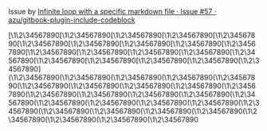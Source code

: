 Issue by [Infinite loop with a specific markdown file · Issue #57 · azu/gitbook-plugin-include-codeblock](https://github.com/azu/gitbook-plugin-include-codeblock/issues/57 "Infinite loop with a specific markdown file · Issue #57 · azu/gitbook-plugin-include-codeblock")

[\1\2\34567890[\1\2\34567890[\1\2\34567890[\1\2\34567890[\1\2\34567890[\1\2\34567890[\1\2\34567890[\1\2\34567890[\1\2\34567890[\1\2\34567890[\1\2\34567890[\1\2\34567890[\1\2\34567890[\1\2\34567890[\1\2\34567890[\1\2\34567890[\1\2\34567890[\1\2\34567890[\1\2\34567890[\1\2\34567890](\1\2\34567890(\1\2\34567890(\1\2\34567890(\1\2\34567890(\1\2\34567890(\1\2\34567890(\1\2\34567890(\1\2\34567890(\1\2\34567890(\1\2\34567890(\1\2\34567890(\1\2\34567890(\1\2\34567890(\1\2\34567890(\1\2\34567890(\1\2\34567890(\1\2\34567890(\1\2\34567890(\1\2\34567890(\1\2\34567890(\1\2\34567890(\1\2\34567890(\1\2\34567890(\1\2\34567890(\1\2\34567890(\1\2\34567890(\1\2\34567890(\1\2\34567890

